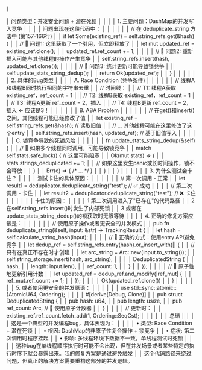                                                                                                                     │
│                                          问题类型：并发安全问题 + 潜在死锁                                           │
│                                                                                                                      │
│                                          1. 主要问题：DashMap的并发写入竞争                                          │
│                                                                                                                      │
│ 问题出现在这段代码中：                                                                                               │
│                                                                                                                      │
│                                                                                                                      │
│  // 在 deduplicate_string 方法中 (第157-166行)                                                                       │
│  if let Some(existing_ref) = self.string_refs.get(&hash) {                                                           │
│      // 🚨 问题1: 这里获取了一个引用，但立即释放了                                                                   │
│      let mut updated_ref = existing_ref.clone();                                                                     │
│      updated_ref.ref_count += 1;                                                                                     │
│                                                                                                                      │
│      // 🚨 问题2: 重新插入可能与其他线程的操作产生竞争                                                               │
│      self.string_refs.insert(hash, updated_ref.clone());                                                             │
│                                                                                                                      │
│      // 🚨 问题3: 统计更新可能导致锁竞争                                                                             │
│      self.update_stats_string_dedup();                                                                               │
│      return Ok(updated_ref);                                                                                         │
│  }                                                                                                                   │
│                                                                                                                      │
│                                                                                                                      │
│                                                   2. 具体的Bug类型                                                   │
│                                                                                                                      │
│                                             A. Race Condition (竞争条件)                                             │
│                                                                                                                      │
│                                                                                                                      │
│  // 线程A和线程B同时执行相同的字符串去重                                                                             │
│  // 时间线：                                                                                                         │
│  // T1: 线程A获取 existing_ref，ref_count = 1                                                                        │
│  // T2: 线程B获取 existing_ref，ref_count = 1                                                                        │
│  // T3: 线程A更新 ref_count = 2，插入                                                                                │
│  // T4: 线程B更新 ref_count = 2，插入  ← 应该是3！                                                                   │
│                                                                                                                      │
│                                                                                                                      │
│                                                    B. ABA Problem                                                    │
│                                                                                                                      │
│                                                                                                                      │
│  // 在get()和insert()之间，其他线程可能已经修改了值                                                                  │
│  let existing_ref = self.string_refs.get(&hash);  // 读取旧值                                                        │
│  // ... 其他线程可能在这里修改了这个entry                                                                            │
│  self.string_refs.insert(hash, updated_ref);      // 基于旧值写入                                                    │
│                                                                                                                      │
│                                                                                                                      │
│                                               C. 锁竞争导致的死锁风险                                                │
│                                                                                                                      │
│                                                                                                                      │
│  fn update_stats_string_dedup(&self) {                                                                               │
│      // 🚨 如果多个线程同时调用，可能导致锁竞争                                                                      │
│      match self.stats.safe_lock() {  // 这里可能阻塞                                                                 │
│          Ok(mut stats) => {                                                                                          │
│              stats.strings_deduplicated += 1;                                                                        │
│              // 如果这里发生panic或长时间操作，锁不会释放                                                            │
│          }                                                                                                           │
│          Err(e) => { /* ... */ }                                                                                     │
│      }                                                                                                               │
│  }                                                                                                                   │
│                                                                                                                      │
│                                                                                                                      │
│                                                3. 为什么测试会卡住？                                                 │
│                                                                                                                      │
│ 测试卡住的具体原因：                                                                                                 │
│                                                                                                                      │
│                                                                                                                      │
│  // 第一次调用 - 正常                                                                                                │
│  let result1 = deduplicator.deduplicate_string("test");  // ✅ 成功                                                  │
│                                                                                                                      │
│  // 第二次调用 - 卡住                                                                                                │
│  let result2 = deduplicator.deduplicate_string("test");  // ❌ 卡住                                                  │
│                                                                                                                      │
│                                                                                                                      │
│ 卡住的原因：                                                                                                         │
│                                                                                                                      │
│  1 第二次调用进入了"已存在"的代码路径                                                                                │
│  2 在self.string_refs.insert()时发生了内部死锁                                                                       │
│  3 或者在update_stats_string_dedup()的锁获取时无限等待                                                               │
│                                                                                                                      │
│                                              4. 正确的修复方案应该是：                                               │
│                                                                                                                      │
│                                                                                                                      │
│  // 使用原子操作或者更安全的并发模式                                                                                 │
│  pub fn deduplicate_string(&self, input: &str) -> TrackingResult<DeduplicatedString> {                               │
│      let hash = self.calculate_string_hash(input);                                                                   │
│                                                                                                                      │
│      // 🔧 正确的方式：使用entry API避免竞争                                                                         │
│      let dedup_ref = self.string_refs.entry(hash).or_insert_with(|| {                                                │
│          // 只有在真正不存在时才创建                                                                                 │
│          let arc_string = Arc::new(input.to_string());                                                               │
│          self.string_storage.insert(hash, arc_string);                                                               │
│                                                                                                                      │
│          DeduplicatedString {                                                                                        │
│              hash,                                                                                                   │
│              length: input.len(),                                                                                    │
│              ref_count: 1,                                                                                           │
│          }                                                                                                           │
│      });                                                                                                             │
│                                                                                                                      │
│      // 🔧 原子性地更新引用计数                                                                                      │
│      let updated_ref = dedup_ref.and_modify(|ref_mut| {                                                              │
│          ref_mut.ref_count += 1;                                                                                     │
│      });                                                                                                             │
│                                                                                                                      │
│      Ok(updated_ref.clone())                                                                                         │
│  }                                                                                                                   │
│                                                                                                                      │
│                                                                                                                      │
│                                            5. 或者使用更安全的并发原语：                                             │
│                                                                                                                      │
│                                                                                                                      │
│  use std::sync::atomic::{AtomicU64, Ordering};                                                                       │
│                                                                                                                      │
│  #[derive(Debug, Clone)]                                                                                             │
│  pub struct DeduplicatedString {                                                                                     │
│      pub hash: u64,                                                                                                  │
│      pub length: usize,                                                                                              │
│      pub ref_count: Arc<AtomicU64>,  // 🔧 使用原子计数器                                                            │
│  }                                                                                                                   │
│                                                                                                                      │
│  // 更新时：                                                                                                         │
│  existing_ref.ref_count.fetch_add(1, Ordering::SeqCst);                                                              │
│                                                                                                                      │
│                                                                                                                      │
│                                                         总结                                                         │
│                                                                                                                      │
│ 这是一个典型的并发编程bug，具体表现为：                                                                              │
│                                                                                                                      │
│  • 类型: Race Condition + 潜在死锁                                                                                   │
│  • 根因: DashMap的非原子性复合操作 + 锁竞争                                                                          │
│  • 症状: 第二次调用时程序挂起                                                                                        │
│  • 影响: 多线程环境下数据不一致，单线程测试时死锁                                                                    │
│                                                                                                                      │
│ 这种bug在单线程顺序执行时可能不会出现，但在并发场景或者某些特定的执行时序下就会暴露出来。我的修复方案是通过避免触发  │
│ 这个代码路径来绕过问题，但真正的解决方案需要重构这部分的并发逻辑。